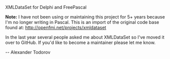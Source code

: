 XMLDataSet for Delphi and FreePascal

**Note:**
I have not been using or maintaining this project for 5+ years
because I'm no longer writing in Pascal.
This is an import of the original code base found at:
http://openfmi.net/projects/xmldataset

In the last year several people asked me about XMLDataSet so
I've moved it over to GitHub. If you'd like to become a maintainer
please let me know.

--
Alexander Todorov

